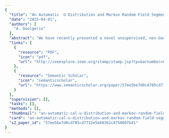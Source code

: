 ```yaml
---
{
  "title": "An Automatic  U-Distribution and Markov Random Field Segmentation Algorithm for PolSAR Images",
  "date": "2015-04-01",
  "authors": [
    "A. Doulgeris"
  ],
  "abstract": "We have recently presented a novel unsupervised, non-Gaussian, and contextual clustering algorithm for segmentation of polarimetric synthetic aperture radar (PolSAR) images. This represents one of the most advanced PolSAR unsupervised statistical segmentation algorithms and uses the doubly flexible two-parameter U-distribution model for the PolSAR statistics and includes a Markov random field (MRF) approach for contextual smoothing. A goodness-of-fit testing stage adds a statistically rigorous approach to determine the significant number of classes. The fully automatic algorithm was demonstrated with good results for both simulated and real data sets. This paper discusses a rethinking of the overall strategy and leads to some simplifications. The primary issue was that the MRF optimization depends on the number of classes and did not behave well under the split-and-merge environment. We explain the reasons behind a separation of the cluster evaluation from the contextual smoothing and a modified rationale for the adaptive number of classes. Both aspects have simplified the overall algorithm while maintaining good visual results.",
  "links": [
    {
      "resource": "PDF",
      "icon": "pdf",
      "url": "http://ieeexplore.ieee.org/stamp/stamp.jsp?tp=&arnumber=6891291"
    },
    {
      "resource": "Semantic Scholar",
      "icon": "semanticscholar",
      "url": "https://www.semanticscholar.org/paper/57ee5be7d0cd785cd7712e5e683b2c875866fb41"
    }
  ],
  "supervision": [],
  "tasks": [],
  "methods": [],
  "thumbnail": "an-automatic-cal-u-distribution-and-markov-random-field-segmentation-algorithm-for-pol-sar-images-thumb.jpg",
  "card": "an-automatic-cal-u-distribution-and-markov-random-field-segmentation-algorithm-for-pol-sar-images-card.jpg",
  "s2_paper_id": "57ee5be7d0cd785cd7712e5e683b2c875866fb41"
}
---
```


